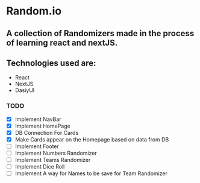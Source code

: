 # Random.io

## A collection of Randomizers made in the process of learning react and nextJS.
## Technologies used are:
- React
- NextJS
- DasiyUI

### TODO
- [x] Implement NavBar
- [x] Implement HomePage
- [x] DB Connection For Cards
- [x] Make Cards appear on the Homepage based on data from DB
- [ ] Implement Footer
- [ ] Implement Numbers Randomizer
- [ ] Implement Teams Randomizer
- [ ] Implement Dice Roll
- [ ] Implement A way for Names to be save for Team Randomizer

